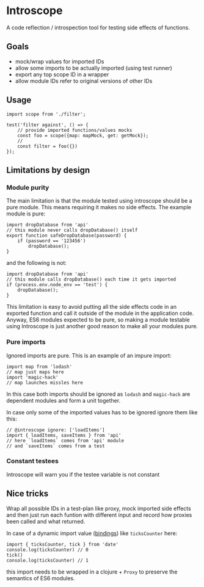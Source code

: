 # Introscope

A code reflection / introspection tool for testing side effects of functions.

## Goals

* mock/wrap values for imported IDs
* allow some imports to be actually imported (using test runner)
* export any top scope ID in a wrapper
* allow module IDs refer to original versions of other IDs

## Usage

    import scope from './filter';

    test('filter against', () => {
        // provide imported functions/values mocks
        const foo = scope({map: mapMock, get: getMock});
        //
        const filter = foo({})
    });

## Limitations by design

### Module purity

The main limitation is that the module tested using introscope should be a pure module. This means requiring it makes no side effects. The example module is pure:

    import dropDatabase from 'api'
    // this module never calls dropDatabase() itself
    export function safeDropDatabase(password) {
        if (password == '123456')
            dropDatabase();
    }

and the following is not:

    import dropDatabase from 'api'
    // this module calls dropDatabase() each time it gets imported
    if (process.env.node_env == 'test') {
        dropDatabase();
    }

This limitation is easy to avoid putting all the side effects code in an exported function and call it outside of the module in the application code. Anyway, ES6 modules expected to be pure, so making a module testable using Introscope is just another good reason to make all your modules pure.

### Pure imports

Ignored imports are pure. This is an example of an impure import:

    import map from 'lodash'
    // map just maps here
    import 'magic-hack'
    // map launches missles here

In this case both imports should be ignored as `lodash` and `magic-hack` are dependent modules and form a unit together.

In case only some of the imported values has to be ignored ignore them like this:

    // @introscope ignore: ['loadItems']
    import { loadItems, saveItems } from 'api'
    // here `loadItems` comes from 'api' module
    // and `saveItems` comes from a test

### Constant testees

Introscope will warn you if the testee variable is not constant

## Nice tricks

Wrap all possible IDs in a test-plan like proxy, mock imported side effects and then just run each funtion with different input and record how proxies been called and what returned.

In case of a dynamic import value ([bindings](http://2ality.com/2015/07/es6-module-exports.html)) like `ticksCounter` here:

    import { ticksCounter, tick } from 'date'
    console.log(ticksCounter) // 0
    tick()
    console.log(ticksCounter) // 1

this import needs to be wrapped in a clojure + `Proxy` to preserve the semantics of ES6 modules.
